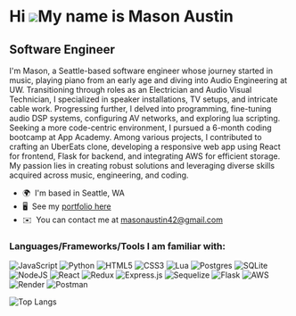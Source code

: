 Hi ![](https://user-images.githubusercontent.com/18350557/176309783-0785949b-9127-417c-8b55-ab5a4333674e.gif)My name is Mason Austin
====================================================================================================================================

Software Engineer
-----------------

I'm Mason, a Seattle-based software engineer whose journey started in music, playing piano from an early age and diving into Audio Engineering at UW. Transitioning through roles as an Electrician and Audio Visual Technician, I specialized in speaker installations, TV setups, and intricate cable work. Progressing further, I delved into programming, fine-tuning audio DSP systems, configuring AV networks, and exploring lua scripting. Seeking a more code-centric environment, I pursued a 6-month coding bootcamp at App Academy. Among various projects, I contributed to crafting an UberEats clone, developing a responsive web app using React for frontend, Flask for backend, and integrating AWS for efficient storage. My passion lies in creating robust solutions and leveraging diverse skills acquired across music, engineering, and coding.

* 🌍  I'm based in Seattle, WA
* 🖥️  See my [portfolio here](https://masonaustin42.github.io/)
* ✉️  You can contact me at [masonaustin42@gmail.com](mailto:masonaustin42@gmail.com)

### Languages/Frameworks/Tools I am familiar with:

![JavaScript](https://img.shields.io/badge/javascript-%23323330.svg?style=for-the-badge&logo=javascript&logoColor=%23F7DF1E)
![Python](https://img.shields.io/badge/python-3670A0?style=for-the-badge&logo=python&logoColor=ffdd54)
![HTML5](https://img.shields.io/badge/html5-%23E34F26.svg?style=for-the-badge&logo=html5&logoColor=white)
![CSS3](https://img.shields.io/badge/css3-%231572B6.svg?style=for-the-badge&logo=css3&logoColor=white)
![Lua](https://img.shields.io/badge/lua-%232C2D72.svg?style=for-the-badge&logo=lua&logoColor=white)
![Postgres](https://img.shields.io/badge/postgres-%23316192.svg?style=for-the-badge&logo=postgresql&logoColor=white)
![SQLite](https://img.shields.io/badge/sqlite-%2307405e.svg?style=for-the-badge&logo=sqlite&logoColor=white)
![NodeJS](https://img.shields.io/badge/node.js-6DA55F?style=for-the-badge&logo=node.js&logoColor=white)
![React](https://img.shields.io/badge/react-%2320232a.svg?style=for-the-badge&logo=react&logoColor=%2361DAFB)
![Redux](https://img.shields.io/badge/redux-%23593d88.svg?style=for-the-badge&logo=redux&logoColor=white)
![Express.js](https://img.shields.io/badge/express.js-%23404d59.svg?style=for-the-badge&logo=express&logoColor=%2361DAFB)
![Sequelize](https://img.shields.io/badge/Sequelize-52B0E7?style=for-the-badge&logo=Sequelize&logoColor=white)
![Flask](https://img.shields.io/badge/flask-%23000.svg?style=for-the-badge&logo=flask&logoColor=white)
![AWS](https://img.shields.io/badge/AWS-%23FF9900.svg?style=for-the-badge&logo=amazon-aws&logoColor=white)
![Render](https://img.shields.io/badge/Render-%46E3B7.svg?style=for-the-badge&logo=render&logoColor=white)
![Postman](https://img.shields.io/badge/Postman-FF6C37?style=for-the-badge&logo=postman&logoColor=white)
<!---
![Mason's GitHub stats](https://github-readme-stats.vercel.app/api?username=masonaustin42)
--->
![Top Langs](https://github-readme-stats.vercel.app/api/top-langs/?username=masonaustin42)
